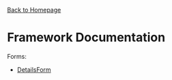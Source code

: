 [Back to Homepage](../../)

Framework Documentation
=======================

Forms:

- [DetailsForm](Forms/DetailsForm/README.md)
